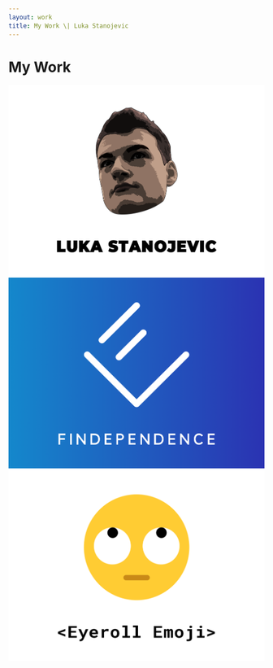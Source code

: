 ```yaml
---
layout: work
title: My Work \| Luka Stanojevic
---
```

<div class="work-page-wrapper">
    <h1>My Work</h1>
    <div class="image-gallery-wrapper-1">
        <div class="image-container">
            <a href="/" target="_blank"><img src="assets/images/luka-site.png" class="project-pic"></a>
        </div>
        <div class="image-container">
            <a href="https://learnfindependence.herokuapp.com/" target="_blank"><img src="assets/images/findependence.png" class="project-pic"></a>
        </div>
        <div class="image-container">
            <a href="https://codepen.io/lukastan93/full/VwerBjw" target="_blank"><img src="assets/images/eyeroll-emoji.png" class="project-pic"></a>
        </div> 
    </div>
    <!-- <div class="image-gallery-wrapper-2">
        <div class="image-container">
            <img src="assets/images/findependence.png" class="project-pic">
        </div>
        <div class="image-container">
            <img src="assets/images/findependence.png" class="project-pic">
        </div>
        <div class="image-container">
            <img src="assets/images/findependence.png" class="project-pic">
        </div>
    </div> -->
</div>